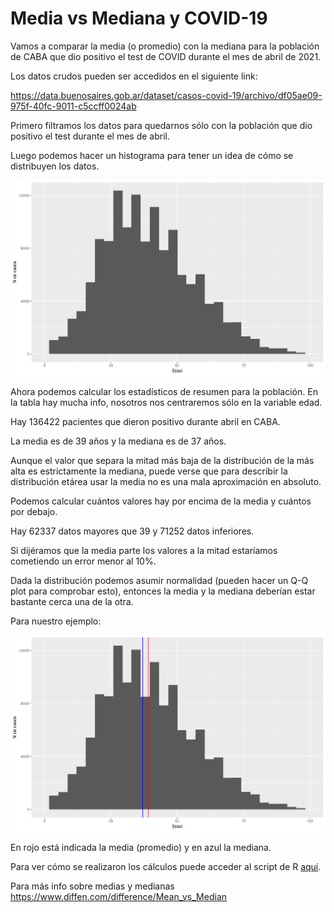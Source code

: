 # Media vs Mediana y COVID-19



Vamos a comparar la media (o promedio) con la mediana para la población de CABA que dio positivo el test de COVID durante el mes de abril de 2021.

Los datos crudos pueden ser accedidos en el siguiente link:

https://data.buenosaires.gob.ar/dataset/casos-covid-19/archivo/df05ae09-975f-40fc-9011-c5ccff0024ab

Primero filtramos los datos para quedarnos sólo con la población que dio positivo el test durante el mes de abril.

Luego podemos hacer un histograma para tener un idea de cómo se distribuyen los datos.

![](histo1.png)



Ahora podemos calcular los estadísticos de resumen para la población. En la tabla hay mucha info, nosotros nos centraremos sólo en la variable edad.



Hay 136422 pacientes que dieron positivo durante abril en CABA.

La media es de 39 años y la mediana es de 37 años.

Aunque el valor que separa la mitad más baja de la distribución de la más alta es estrictamente la mediana, puede verse que para describir la distribución etárea usar la media no es una mala aproximación en absoluto.

Podemos calcular cuántos valores hay por encima de la media y cuántos por debajo.

Hay 62337 datos mayores que 39 y 71252 datos inferiores.

Si dijéramos que la media parte los valores a la mitad estaríamos cometiendo un error menor al 10%.



Dada la distribución podemos asumir normalidad (pueden hacer un Q-Q plot para comprobar esto), entonces la media y la mediana deberían estar bastante cerca una de la otra. 

Para nuestro ejemplo:

 ![](histo2.png)

En rojo está indicada la media (promedio) y en azul la mediana.

Para ver cómo se realizaron los cálculos puede acceder al script de R [aquí](analisis-covid.R).


Para más info sobre medias y medianas
https://www.diffen.com/difference/Mean_vs_Median
